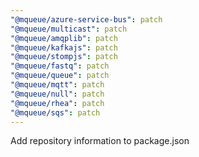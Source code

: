 ```yaml
---
"@mqueue/azure-service-bus": patch
"@mqueue/multicast": patch
"@mqueue/amqplib": patch
"@mqueue/kafkajs": patch
"@mqueue/stompjs": patch
"@mqueue/fastq": patch
"@mqueue/queue": patch
"@mqueue/mqtt": patch
"@mqueue/null": patch
"@mqueue/rhea": patch
"@mqueue/sqs": patch
---
```


Add repository information to package.json
